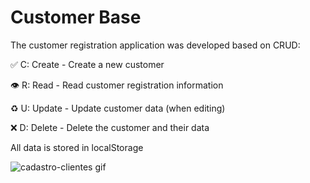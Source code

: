 # Customer Base

The customer registration application was developed based on CRUD: 

✅ C: Create - Create a new customer

👁 R: Read - Read customer registration information

♻️ U: Update - Update customer data (when editing)

❌ D: Delete - Delete the customer and their data

All data is stored in localStorage


![cadastro-clientes gif](https://user-images.githubusercontent.com/78990348/148842499-6108ba49-e017-4be5-a4e1-621bd5859f24.gif)

